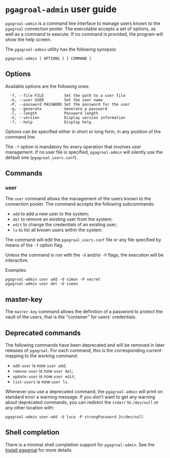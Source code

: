 # `pgagroal-admin` user guide

`pgagroal-admin` is a command line interface to manage users known
to the `pgagroal` connection pooler.
The executable accepts a set of options, as well as a command to execute.
If no command is provided, the program will show the help screen.

The `pgagroal-admin` utility has the following synopsis:

```
pgagroal-admin [ OPTIONS ] [ COMMAND ]
```


## Options

Available options are the following ones:

```
  -f, --file FILE         Set the path to a user file
  -U, --user USER         Set the user name
  -P, --password PASSWORD Set the password for the user
  -g, --generate          Generate a password
  -l, --length            Password length
  -V, --version           Display version information
  -?, --help              Display help

```

Options can be specified either in short or long form, in any position of the command line.

The `-f` option is mandatory for every operation that involves user management. If no
user file is specified, `pgagroal-admin` will silently use the default one (`pgagroal_users.conf`).

## Commands

### user
The `user` command allows the management of the users known to the connection pooler.
The command accepts the following subcommands:
- `add` to add a new user to the system;
- `del` to remove an existing user from the system;
- `edit` to change the credentials of an existing user;
- `ls` to list all known users within the system.

The command will edit the `pgagroal_users.conf` file or any file specified by means of the `-f` option flag.

Unless the command is run with the `-U` and/or `-P` flags, the execution will be interactive.

Examples:

``` shell
pgagroal-admin user add -U simon -P secret
pgagroal-admin user del -U simon

```

## master-key

The `master-key` command allows the definition of a password to protect the vault of the users,
that is the "container" for users' credentials.


## Deprecated commands

The following commands have been deprecated and will be removed
in later releases of `pgagroal`.
For each command, this is the corresponding current mapping
to the working command:

- `add-user` is now `user add`;
- `remove-user` is now `user del`;
- `update-user` is now `user edit`;
- `list-users` is now `user ls`.

Whenever you use a deprecated command, the `pgagroal-admin` will print on standard error a warning message.
If you don't want to get any warning about deprecated commands, you
can redirect the `stderr` to `/dev/null` or any other location with:

```
pgagroal-admin user-add -U luca -P strongPassword 2>/dev/null
```


## Shell completion

There is a minimal shell completion support for `pgagroal-admin`.
See the [Install pgagroal](https://github.com/pgagroal/pgagroal/blob/main/doc/tutorial/01_install.md) for more details.
